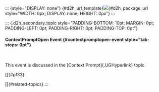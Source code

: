 ::: {style="DISPLAY: none"}
[](ms-xhelp:///?Id=d2h_url_template){#d2h_url_template}![](!package_url!){#d2h_package_url style="WIDTH: 0px; DISPLAY: none; HEIGHT: 0px"}
:::

::: {.d2h_secondary_topic style="PADDING-BOTTOM: 10pt; MARGIN: 0pt; PADDING-LEFT: 0pt; PADDING-RIGHT: 0pt; PADDING-TOP: 0pt"}
#### ContextPromptOpen Event {#contextpromptopen-event style="tab-stops: 0pt"}

 

This event is discussed in the [Context Prompt]{.UGHyperlink} topic.

[]{#p133} 

[]{#related-topics}
:::

